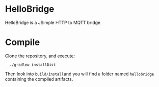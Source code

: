 HelloBridge 
============

HelloBridge is a JSimple HTTP to MQTT bridge.

Compile
=======

Clone the repository, and execute:

```
  ./gradlew installDist
```

Then look into `build/install`and you will find a folder named `hellobridge` containing the compiled artifacts.
